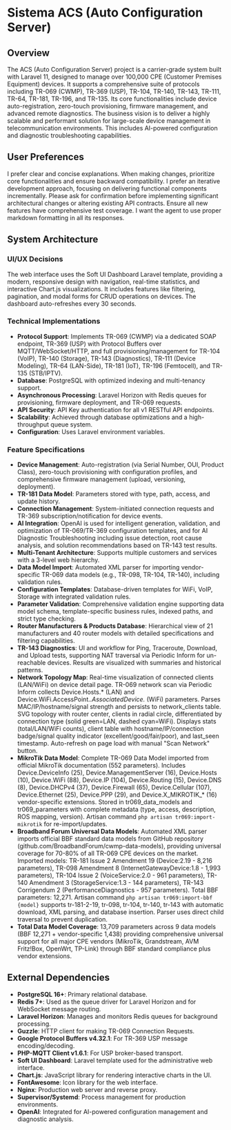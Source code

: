 # Sistema ACS (Auto Configuration Server)

## Overview
The ACS (Auto Configuration Server) project is a carrier-grade system built with Laravel 11, designed to manage over 100,000 CPE (Customer Premises Equipment) devices. It supports a comprehensive suite of protocols including TR-069 (CWMP), TR-369 (USP), TR-104, TR-140, TR-143, TR-111, TR-64, TR-181, TR-196, and TR-135. Its core functionalities include device auto-registration, zero-touch provisioning, firmware management, and advanced remote diagnostics. The business vision is to deliver a highly scalable and performant solution for large-scale device management in telecommunication environments. This includes AI-powered configuration and diagnostic troubleshooting capabilities.

## User Preferences
I prefer clear and concise explanations. When making changes, prioritize core functionalities and ensure backward compatibility. I prefer an iterative development approach, focusing on delivering functional components incrementally. Please ask for confirmation before implementing significant architectural changes or altering existing API contracts. Ensure all new features have comprehensive test coverage. I want the agent to use proper markdown formatting in all its responses.

## System Architecture

### UI/UX Decisions
The web interface uses the Soft UI Dashboard Laravel template, providing a modern, responsive design with navigation, real-time statistics, and interactive Chart.js visualizations. It includes features like filtering, pagination, and modal forms for CRUD operations on devices. The dashboard auto-refreshes every 30 seconds.

### Technical Implementations
- **Protocol Support**: Implements TR-069 (CWMP) via a dedicated SOAP endpoint, TR-369 (USP) with Protocol Buffers over MQTT/WebSocket/HTTP, and full provisioning/management for TR-104 (VoIP), TR-140 (Storage), TR-143 (Diagnostics), TR-111 (Device Modeling), TR-64 (LAN-Side), TR-181 (IoT), TR-196 (Femtocell), and TR-135 (STB/IPTV).
- **Database**: PostgreSQL with optimized indexing and multi-tenancy support.
- **Asynchronous Processing**: Laravel Horizon with Redis queues for provisioning, firmware deployment, and TR-069 requests.
- **API Security**: API Key authentication for all v1 RESTful API endpoints.
- **Scalability**: Achieved through database optimizations and a high-throughput queue system.
- **Configuration**: Uses Laravel environment variables.

### Feature Specifications
- **Device Management**: Auto-registration (via Serial Number, OUI, Product Class), zero-touch provisioning with configuration profiles, and comprehensive firmware management (upload, versioning, deployment).
- **TR-181 Data Model**: Parameters stored with type, path, access, and update history.
- **Connection Management**: System-initiated connection requests and TR-369 subscription/notification for device events.
- **AI Integration**: OpenAI is used for intelligent generation, validation, and optimization of TR-069/TR-369 configuration templates, and for AI Diagnostic Troubleshooting including issue detection, root cause analysis, and solution recommendations based on TR-143 test results.
- **Multi-Tenant Architecture**: Supports multiple customers and services with a 3-level web hierarchy.
- **Data Model Import**: Automated XML parser for importing vendor-specific TR-069 data models (e.g., TR-098, TR-104, TR-140), including validation rules.
- **Configuration Templates**: Database-driven templates for WiFi, VoIP, Storage with integrated validation rules.
- **Parameter Validation**: Comprehensive validation engine supporting data model schema, template-specific business rules, indexed paths, and strict type checking.
- **Router Manufacturers & Products Database**: Hierarchical view of 21 manufacturers and 40 router models with detailed specifications and filtering capabilities.
- **TR-143 Diagnostics**: UI and workflow for Ping, Traceroute, Download, and Upload tests, supporting NAT traversal via Periodic Inform for un-reachable devices. Results are visualized with summaries and historical patterns.
- **Network Topology Map**: Real-time visualization of connected clients (LAN/WiFi) on device detail page. TR-069 network scan via Periodic Inform collects Device.Hosts.* (LAN) and Device.WiFi.AccessPoint.*.AssociatedDevice.* (WiFi) parameters. Parses MAC/IP/hostname/signal strength and persists to network_clients table. SVG topology with router center, clients in radial circle, differentiated by connection type (solid green=LAN, dashed cyan=WiFi). Displays stats (total/LAN/WiFi counts), client table with hostname/IP/connection badge/signal quality indicator (excellent/good/fair/poor), and last_seen timestamp. Auto-refresh on page load with manual "Scan Network" button.
- **MikroTik Data Model**: Complete TR-069 Data Model imported from official MikroTik documentation (552 parameters). Includes Device.DeviceInfo (25), Device.ManagementServer (16), Device.Hosts (10), Device.WiFi (88), Device.IP (104), Device.Routing (15), Device.DNS (8), Device.DHCPv4 (37), Device.Firewall (65), Device.Cellular (107), Device.Ethernet (25), Device.PPP (29), and Device.X_MIKROTIK_* (16) vendor-specific extensions. Stored in tr069_data_models and tr069_parameters with complete metadata (type, access, description, ROS mapping, version). Artisan command `php artisan tr069:import-mikrotik` for re-import/updates.
- **Broadband Forum Universal Data Models**: Automated XML parser imports official BBF standard data models from GitHub repository (github.com/BroadbandForum/cwmp-data-models), providing universal coverage for 70-80% of all TR-069 CPE devices on the market. Imported models: TR-181 Issue 2 Amendment 19 (Device:2.19 - 8,216 parameters), TR-098 Amendment 8 (InternetGatewayDevice:1.8 - 1,993 parameters), TR-104 Issue 2 (VoiceService:2.0 - 961 parameters), TR-140 Amendment 3 (StorageService:1.3 - 144 parameters), TR-143 Corrigendum 2 (PerformanceDiagnostics - 957 parameters). Total BBF parameters: 12,271. Artisan command `php artisan tr069:import-bbf {model}` supports tr-181-2-19, tr-098, tr-104, tr-140, tr-143 with automatic download, XML parsing, and database insertion. Parser uses direct child traversal to prevent duplication.
- **Total Data Model Coverage**: 13,709 parameters across 9 data models (BBF 12,271 + vendor-specific 1,438) providing comprehensive universal support for all major CPE vendors (MikroTik, Grandstream, AVM Fritz!Box, OpenWrt, TP-Link) through BBF standard compliance plus vendor extensions.

## External Dependencies
- **PostgreSQL 16+**: Primary relational database.
- **Redis 7+**: Used as the queue driver for Laravel Horizon and for WebSocket message routing.
- **Laravel Horizon**: Manages and monitors Redis queues for background processing.
- **Guzzle**: HTTP client for making TR-069 Connection Requests.
- **Google Protocol Buffers v4.32.1**: For TR-369 USP message encoding/decoding.
- **PHP-MQTT Client v1.6.1**: For USP broker-based transport.
- **Soft UI Dashboard**: Laravel template used for the administrative web interface.
- **Chart.js**: JavaScript library for rendering interactive charts in the UI.
- **FontAwesome**: Icon library for the web interface.
- **Nginx**: Production web server and reverse proxy.
- **Supervisor/Systemd**: Process management for production environments.
- **OpenAI**: Integrated for AI-powered configuration management and diagnostic analysis.